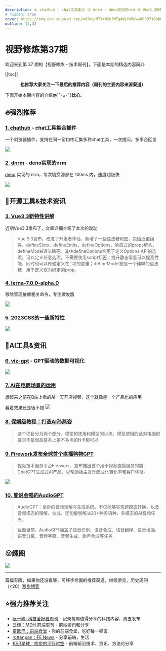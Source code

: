 ```yaml
---
description: ① chathub - chat工具集合 ② dnrm - deno实现的nrm ③ Vue3.3新特性讲解 ④ lerna-7.0.0-alpha.0 ⑤ 2023CSS的一些新特性 ⑥ viz-gpt - GPT驱动的数据可视化 ⑦ AI在电商场景的运用 ⑧ 保姆级教程：打造AI孙燕姿 ⑨ Firework发布全球首个直播购物GPT ⑩ 能说会唱的AudioGPT
# hidden: true
cover: https://img.cdn.sugarat.top/mdImg/MTY4Mzk3MTg4NjYxMQ==683971886611
outline: [2,3]
---
```


# 视野修炼第37期

欢迎来到第 37 期的【视野修炼 - 技术周刊】，下面是本期的精选内容简介

[[toc]]

<center>

**​也推荐大家关注一下最后的推荐内容（周刊的主要内容来源渠道）**
</center>


下面开始本期内容的介绍**ღ( ´･ᴗ･` )比心**。
## 🔥强烈推荐
### [1. chathub](https://github.com/chathub-dev/chathub) - chat工具集合插件
一个浏览器插件，支持在同一窗口中汇集多种chat工具，一次提问，多平台回复


![](https://img.cdn.sugarat.top/mdImg/MTY4Mzk2OTQwMTE2MA==683969401160)

### [2. dnrm](https://github.com/markthree/dnrm) - deno实现的nrm

[deno](https://deno.com/) 实现的 nrm，每次切换源都在 100ms 内，速度超级快

![](https://img.cdn.sugarat.top/mdImg/MTY4Mzk3MDE2NTM0Nw==683970165347)

## 🔧开源工具&技术资讯
### [3. Vue3.3新特性讲解](https://xlog.sxzz.moe/vue-3-3)
近期Vue3.3发布了，文章详细介绍了本次的改动

>Vue 3.3发布，改进了开发者体验，新增了一些语法糖和宏，包括泛型组件、defineSlots、defineEmits、defineOptions、响应式的props解构、defineModel语法糖等。其中defineOptions宏用于定义Options API的选项，可以定义任意选项，不需要使用script标签；提升静态常量可以提高性能，同时也可以传递定义在``块的变量；defineModel宏是一个纯粹的语法糖，用于定义双向绑定的prop。

### [4. lerna-7.0.0-alpha.0](https://github.com/lerna/lerna/releases/tag/7.0.0-alpha.0)

移除管理依赖相关命令，专注做发版

![](https://img.cdn.sugarat.top/mdImg/MTY4Mzk3MDQ0OTExMA==683970449110)

### [5. 2023CSS的一些新特性](https://developer.chrome.com/en/blog/whats-new-css-ui-2023/)

![](https://img.cdn.sugarat.top/mdImg/MTY4Mzk3MDYxMjQyOQ==683970612429)

## 🤖AI工具&资讯
### [6. viz-gpt](https://github.com/ObservedObserver/viz-gpt) - GPT驱动的数据可视化

![](https://img.cdn.sugarat.top/mdImg/MTY4Mzk3MDc5OTM3NQ==683970799375)

### [7. AI在电商场景的运用](https://ai.mogu-inc.com/)
想起来之前在B站上看的AI一天开店视频，这个就像是一个产品化的应用

看着效果还是很不错
![](https://img.cdn.sugarat.top/mdImg/MTY4Mzk3MDg4MDY1Mg==683970880652)

### [8. 保姆级教程：打造AI孙燕姿](https://mp.weixin.qq.com/s/IeeW1PbMUbxMlLl529JTYQ)
>这个项目分为两个部分，模型的使用和模型的训练，模型使用的话对电脑的要求不是很高基本上差不多点的N卡都可以

### [9. Firework发布全球首个直播购物GPT](https://mp.weixin.qq.com/s/l4AocWab22qTqH5M4dDpzA)
>视频技术服务平台Firework，宣布推出首个用于视频直播服务的类ChatGPT生成式AI产品，以帮助播主提升商业化转化率和客户体验。

![](https://img.cdn.sugarat.top/mdImg/MTY4Mzk3MTI4NDE3Mw==683971284173)

### [10. 能说会唱的AudioGPT](https://mp.weixin.qq.com/s/uJumPqvOVu-XVmBRFYwzwg)
>AudioGPT：全新的音频理解与生成系统。不仅能够实现跨模态转换，以及音频模态的理解、生成，还能能够解决20+种多语种、多模态的AI音频任务。

>截至目前，AudioGPT涵盖了语音识别、语音合成、语音翻译、语音增强、语音分离、音频字幕、音频生成、歌声合成等任务。

## 😛趣图

![](https://img.cdn.sugarat.top/mdImg/MTY4Mzk3MTU5NDg0Mg==683971594842)

---

篇幅有限，如果你还没看够，可移步后面的推荐渠道，继续游览，历史周刊（<20）[移步博客](https://sugarat.top/weekly/index.html)

## ⭐️强力推荐关注
* [阮一峰: 科技爱好者周刊](https://www.ruanyifeng.com/blog/archives.html) - 记录每周值得分享的科技内容，周五发布
* [云谦：MDH 前端周刊](https://www.yuque.com/chencheng/mdh-weekly) - 前端资讯和分享
* [童欧巴：前端食堂](https://github.com/Geekhyt/weekly) - 你的前端食堂，吃好每一顿饭
* [rottenpen：FE News](https://rottenpen.zhubai.love/) - 分享前端，生活
* [知识星球：咲奈的平行时空](https://wx.zsxq.com/dweb2/index/group/15552285284822) - 前端前沿技术、资讯、方法论分享